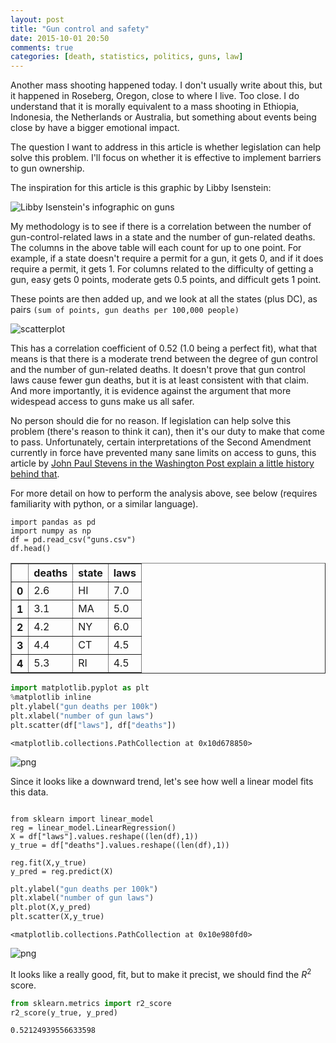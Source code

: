 ```yaml
---
layout: post
title: "Gun control and safety"
date: 2015-10-01 20:50
comments: true
categories: [death, statistics, politics, guns, law]
---
```


Another mass shooting happened today. I don't usually write about this, but it happened in Roseberg, Oregon, close to where I live. Too close. I do understand that it is morally equivalent to a mass shooting in Ethiopia, Indonesia, the Netherlands or Australia, but something about events being close by have a bigger emotional impact.

The question I want to address in this article is whether legislation can help solve this problem. I'll focus on whether it is effective to implement barriers to gun ownership.

The inspiration for this article is this graphic by Libby Isenstein:

![Libby Isenstein's infographic on guns](https://pbs.twimg.com/media/COF4FxPUkAEmOkI.jpg)

My methodology is to see if there is a correlation between the number of gun-control-related laws in a state and the number of gun-related deaths. The columns in the above table will each count for up to one point. For example, if a state doesn't require a permit for a gun, it gets 0, and if it does require a permit, it gets 1. For columns related to the difficulty of getting a gun, easy gets 0 points, moderate gets 0.5 points, and difficult gets 1 point.

These points are then added up, and we look at all the states (plus DC), as pairs `(sum of points, gun deaths per 100,000 people)`

![scatterplot](/images/blogimg/guns_output_6_1.png)

This has a correlation coefficient of 0.52 (1.0 being a perfect fit), what that means is that there is a moderate trend between the degree of gun control and the number of gun-related deaths. It doesn't prove that gun control laws cause fewer gun deaths, but it is at least consistent with that claim. And more importantly, it is evidence against the argument that more widespead access to guns make us all safer.

No person should die for no reason. If legislation can help solve this problem (there's reason to think it can), then it's our duty to make that come to pass. Unfortunately, certain interpretations of the Second Amendment currently in force have prevented many sane limits on access to guns, this article by [John Paul Stevens in the Washington Post explain a little history behind that](https://www.washingtonpost.com/opinions/the-five-extra-words-that-can-fix-the-second-amendment/2014/04/11/f8a19578-b8fa-11e3-96ae-f2c36d2b1245_story.html?postshare=2541443818572894).

For more detail on how to perform the analysis above, see below (requires familiarity with python, or a similar language).


```
import pandas as pd
import numpy as np
df = pd.read_csv("guns.csv")
df.head()
```



<div>
<table border="1" class="dataframe">
  <thead>
    <tr style="text-align: right;">
      <th></th>
      <th>deaths</th>
      <th>state</th>
      <th>laws</th>
    </tr>
  </thead>
  <tbody>
    <tr>
      <th>0</th>
      <td>2.6</td>
      <td>HI</td>
      <td>7.0</td>
    </tr>
    <tr>
      <th>1</th>
      <td>3.1</td>
      <td>MA</td>
      <td>5.0</td>
    </tr>
    <tr>
      <th>2</th>
      <td>4.2</td>
      <td>NY</td>
      <td>6.0</td>
    </tr>
    <tr>
      <th>3</th>
      <td>4.4</td>
      <td>CT</td>
      <td>4.5</td>
    </tr>
    <tr>
      <th>4</th>
      <td>5.3</td>
      <td>RI</td>
      <td>4.5</td>
    </tr>
  </tbody>
</table>
</div>




```python
import matplotlib.pyplot as plt
%matplotlib inline
plt.ylabel("gun deaths per 100k")
plt.xlabel("number of gun laws")
plt.scatter(df["laws"], df["deaths"])
```




    <matplotlib.collections.PathCollection at 0x10d678850>




![png](/images/blogimg/guns_output_3_1.png)


Since it looks like a downward trend, let's see how well a linear model fits this data.


<pre><code>
from sklearn import linear_model
reg = linear_model.LinearRegression() 
X = df["laws"].values.reshape((len(df),1))
y_true = df["deaths"].values.reshape((len(df),1))

reg.fit(X,y_true)
y_pred = reg.predict(X)
</code></pre>


```python
plt.ylabel("gun deaths per 100k")
plt.xlabel("number of gun laws")
plt.plot(X,y_pred)
plt.scatter(X,y_true)
```




    <matplotlib.collections.PathCollection at 0x10e980fd0>




![png](/images/blogimg/guns_output_6_1.png)


It looks like a really good, fit, but to make it precist, we should find the $R^2$ score.


```python
from sklearn.metrics import r2_score
r2_score(y_true, y_pred)
```




    0.52124939556633598





